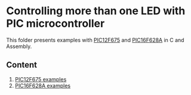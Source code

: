 # Controlling more than one LED with PIC microcontroller 

This folder presents examples with [PIC12F675](./PIC12F675/) and  [PIC16F628A](./PIC16F628A/) in C and Assembly.

## Content

1. [PIC12F675 examples](./PIC12F675/)
2. [PIC16F628A examples](./PIC16F628A/)



